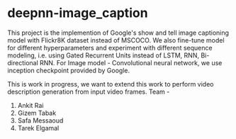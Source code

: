 # deepnn-image_caption

This project is the implemention of Google's show and tell image captioning model with Flickr8K dataset instead of MSCOCO.
We also fine-tune model for different hyperparameters and experiment with different sequence modeling, i.e. using Gated Recurrent Units instead of LSTM, RNN, Bi-directional RNN.
For Image model -  Convolutional neural network, we use inception checkpoint provided by Google.

This is work in progress, we want to extend this work to perform video description generation from input video frames.
Team -

1. Ankit Rai 
2. Gizem Tabak
3. Safa Messaoud 	                 
4. Tarek Elgamal 
